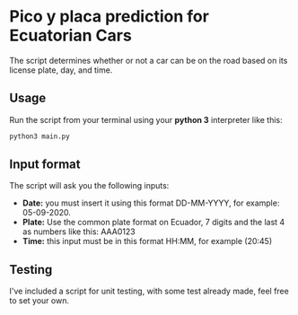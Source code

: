 # Pico y placa prediction for Ecuatorian Cars
The script determines whether or not a car can be on the road based on its license plate, day, and time. 

## Usage
Run the script from your terminal using your **python 3** interpreter like this:

```python
python3 main.py
```

## Input format
The script will ask you the following inputs:

* **Date:** you must insert it using this format DD-MM-YYYY, for example: 05-09-2020.
* **Plate:** Use the common plate format on Ecuador, 7 digits and the last 4 as numbers like this: AAA0123
* **Time:** this input must be in this format HH:MM, for example (20:45)

## Testing
I've included a script for unit testing, with some test already made, feel free to set your own.